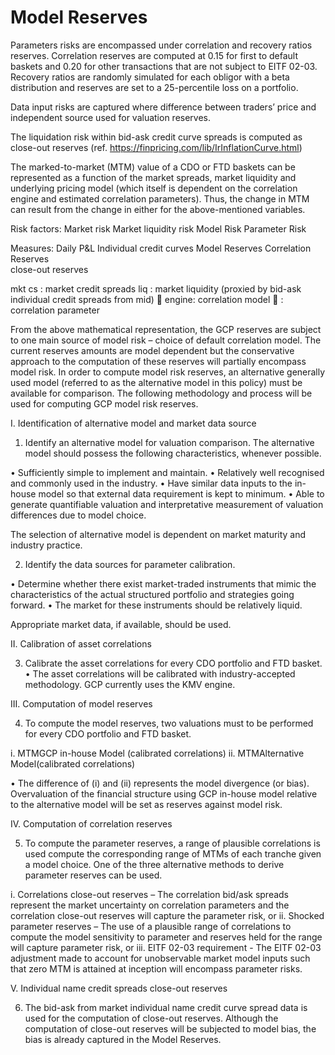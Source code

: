 # Model Reserves

Parameters risks are encompassed under correlation and recovery ratios reserves.  Correlation reserves are computed at 0.15 for first to default baskets and 0.20 for other transactions that are not subject to EITF 02-03.  Recovery ratios are randomly simulated for each obligor with a beta distribution and reserves are set to a 25-percentile loss on a portfolio.

Data input risks are captured where difference between traders’ price and independent source used for valuation reserves.

The liquidation risk within bid-ask credit curve spreads is computed as close-out reserves (ref. https://finpricing.com/lib/IrInflationCurve.html)

The marked-to-market  (MTM) value of a CDO or FTD baskets can be represented as a function of the market spreads, market liquidity and underlying pricing model (which itself is dependent on the correlation engine and estimated correlation parameters).  Thus, the change in MTM can result from the change in either for the above-mentioned variables.

 

Risk factors:	Market risk	 Market liquidity risk	         Model Risk	           Parameter Risk

Measures:	Daily P&L	Individual credit curves     Model Reserves     Correlation Reserves	
				close-out reserves

mkt cs : market credit spreads
liq : market liquidity (proxied by bid-ask individual credit spreads from mid)
 engine: correlation model
 : correlation parameter

From the above mathematical representation, the GCP reserves are subject to one main source of model risk – choice of default correlation model. The current reserves amounts are model dependent but the conservative approach to the computation of these reserves will partially encompass model risk.  In order to compute model risk reserves, an alternative generally used model (referred to as the alternative model in this policy) must be available for comparison. The following methodology and process will be used for computing GCP model risk reserves.   

I.  Identification of alternative model and market data source

1.	Identify an alternative model for valuation comparison.  The alternative model should possess the following characteristics, whenever possible.  

•	Sufficiently simple to implement and maintain.
•	Relatively well recognised and commonly used in the industry.
•	Have similar data inputs to the in-house model so that external data requirement is kept to minimum.
•	Able to generate quantifiable valuation and interpretative measurement of valuation differences due to model choice.

The selection of alternative model is dependent on market maturity and industry practice.  

2.	Identify the data sources for parameter calibration. 

•	Determine whether there exist market-traded instruments that mimic the characteristics of the actual structured portfolio and strategies going forward.
•	The market for these instruments should be relatively liquid. 

Appropriate market data, if available, should be used.  


II. Calibration of asset correlations

3.	Calibrate the asset correlations for every CDO portfolio and FTD basket.
•	The asset correlations will be calibrated with industry-accepted methodology.  GCP currently uses the KMV engine.

III. Computation of model reserves

4.	To compute the model reserves, two valuations must to be performed for every CDO portfolio and FTD basket.

i.	MTMGCP in-house Model (calibrated correlations)
ii.	MTMAlternative Model(calibrated correlations)

•	The difference of (i) and (ii) represents the model divergence (or bias). Overvaluation of the financial structure using GCP in-house model relative to the alternative model will be set as reserves against model risk.
 
IV. Computation of correlation reserves

5.	To compute the parameter reserves, a range of plausible correlations is used compute the corresponding range of MTMs of each tranche given a model choice.    One of the three alternative methods to derive parameter reserves can be used.

i.	Correlations close-out reserves – The correlation bid/ask spreads represent the market uncertainty on correlation parameters and the correlation close-out reserves will capture the parameter risk,  or
ii.	Shocked parameter reserves – The use of a plausible range of correlations to compute the model sensitivity to parameter and reserves held for the range will capture parameter risk, or
iii.	EITF 02-03 requirement - The EITF 02-03 adjustment made to account for unobservable market model inputs such that zero MTM is attained at inception will encompass parameter risks.

V. Individual name credit spreads close-out reserves

6.	The bid-ask from market individual name credit curve spread data is used for the computation of close-out reserves.  Although the computation of close-out reserves will be subjected to model bias, the bias is already captured in the Model Reserves.  

